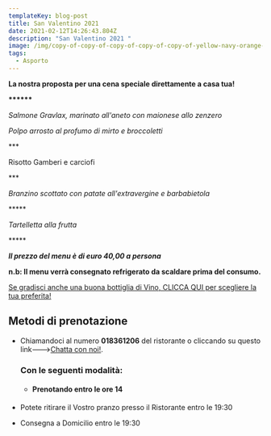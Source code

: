 ```yaml
---
templateKey: blog-post
title: San Valentino 2021
date: 2021-02-12T14:26:43.804Z
description: "San Valentino 2021 "
image: /img/copy-of-copy-of-copy-of-copy-of-copy-of-yellow-navy-orange-photo-food-instagram-post-2-.png
tags:
  - Asporto
---
```

**La nostra proposta per una cena speciale direttamente a casa tua!**

**\*\*\*\*\*\***

*Salmone Gravlax, marinato all'aneto con maionese allo zenzero*

*Polpo arrosto al profumo di mirto e broccoletti*

\*\**

Risotto Gamberi e carciofi

\*\**

*Branzino scottato con patate all'extravergine e barbabietola*

\*\*\*\**

*Tartelletta alla frutta*

\*\*\*\**

***Il prezzo del menu è di euro 40,00 a persona***

**n.b: Il menu verrà consegnato refrigerato da scaldare prima del consumo.**

[Se gradisci anche una buona bottiglia di Vino, CLICCA QUI per scegliere la tua preferita!](https://laruotaimperia.com/news/2020-05-20-carta-dei-vini/)

[](https://laruotaimperia.com/news/2020-05-20-carta-dei-vini/)<!--StartFragment-->

## Metodi di prenotazione

* Chiamandoci al numero **018361206** del ristorante o cliccando su questo link--->[Chatta con noi!](https://wa.me/39018361206).

  ### Con le seguenti modalità:

  * #### Prenotando entro le ore 14
* Potete ritirare il Vostro pranzo presso il Ristorante  entro le 19:30
* Consegna a Domicilio entro le 19:30